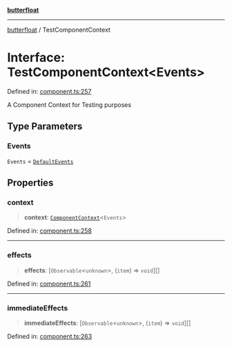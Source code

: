 [**butterfloat**](../index.md)

***

[butterfloat](../index.md) / TestComponentContext

# Interface: TestComponentContext\<Events\>

Defined in: [component.ts:257](https://github.com/WorldMaker/butterfloat/blob/df545ef96728808e6ed86d129bea41fdc458751b/component.ts#L257)

A Component Context for Testing purposes

## Type Parameters

### Events

`Events` = [`DefaultEvents`](../type-aliases/DefaultEvents.md)

## Properties

### context

> **context**: [`ComponentContext`](ComponentContext.md)\<`Events`\>

Defined in: [component.ts:258](https://github.com/WorldMaker/butterfloat/blob/df545ef96728808e6ed86d129bea41fdc458751b/component.ts#L258)

***

### effects

> **effects**: \[`Observable`\<`unknown`\>, (`item`) => `void`\][]

Defined in: [component.ts:261](https://github.com/WorldMaker/butterfloat/blob/df545ef96728808e6ed86d129bea41fdc458751b/component.ts#L261)

***

### immediateEffects

> **immediateEffects**: \[`Observable`\<`unknown`\>, (`item`) => `void`\][]

Defined in: [component.ts:263](https://github.com/WorldMaker/butterfloat/blob/df545ef96728808e6ed86d129bea41fdc458751b/component.ts#L263)
